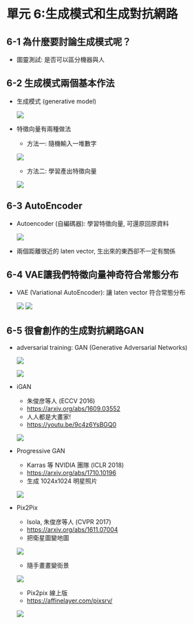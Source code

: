 單元 6:生成模式和生成對抗網路
=========================

## 6-1 為什麼要討論生成模式呢？
- 圖靈測試: 是否可以區分機器與人

## 6-2 生成模式兩個基本作法
- 生成模式 (generative model)

    ![](https://user-images.githubusercontent.com/11552271/141142715-0c304c62-a3ad-4c4e-ada9-c978e1b78386.png)

- 特徵向量有兩種做法
    - 方法一: 隨機輸入一堆數字
    
    ![](https://user-images.githubusercontent.com/11552271/141143843-6092484a-3a1e-49a1-86a1-fc4d59797401.png)
    
    - 方法二: 學習產出特徵向量

    ![](https://user-images.githubusercontent.com/11552271/141143881-732075e6-111a-4fad-8b77-418ccba20eec.png)

## 6-3 AutoEncoder
- Autoencoder (自編碼器): 學習特徵向量, 可還原回原資料
    
    ![](https://user-images.githubusercontent.com/11552271/142020691-79015a4a-dc53-46d1-9662-6e4ea22f2b9f.png)
    
- 兩個距離很近的 laten vector, 生出來的東西卻不一定有關係

## 6-4 VAE讓我們特徵向量神奇符合常態分布
- VAE (Variational AutoEncoder): 讓 laten vector 符合常態分布
    
    ![](https://user-images.githubusercontent.com/11552271/142021764-8ce835d8-8f14-4d3c-a4c7-12ca558e3963.png)
    ![](https://user-images.githubusercontent.com/11552271/142021813-b586af15-c13b-44d4-9360-aec2f8c5057c.png)

## 6-5 很會創作的生成對抗網路GAN
- adversarial training: GAN (Generative Adversarial Networks)

    ![](https://user-images.githubusercontent.com/11552271/142250418-d85ff34e-d7da-4a3a-b11b-904c9ccb82a6.png)
    
    ![](https://user-images.githubusercontent.com/11552271/142250655-08c35dcb-afa2-493f-930d-89ca928f003f.png)

- iGAN
    - 朱俊彦等人 (ECCV 2016)
    - https://arxiv.org/abs/1609.03552
    - 人人都是大畫家!
    - https://youtu.be/9c4z6YsBGQ0

    ![](https://user-images.githubusercontent.com/11552271/142253494-1b4c42c7-1f0a-429b-b53b-cb1260b9d6be.png)

- Progressive GAN
    - Karras 等 NVIDIA 團隊 (ICLR 2018)
    - https://arxiv.org/abs/1710.10196
    - 生成 1024x1024 明星照片
    
    ![](https://user-images.githubusercontent.com/11552271/142253836-4ea2ea92-d788-4273-8ab6-6b2c6aa537d9.png)

- Pix2Pix
    - Isola, 朱俊彦等人 (CVPR 2017)
    - https://arxiv.org/abs/1611.07004
    - 把衛星圖變地圖
    
    ![](https://user-images.githubusercontent.com/11552271/142254106-5bec3a47-094d-4300-ab77-7c389b2a775b.png)
    
    - 隨手畫畫變街景
    
    ![](https://user-images.githubusercontent.com/11552271/142254337-07c7a6a9-66e9-4fa2-aed2-83d66f38f6af.png)

    - Pix2pix 線上版
    - https://affinelayer.com/pixsrv/
    
    ![](https://user-images.githubusercontent.com/11552271/142254686-fbcfd8af-862e-4a53-a79d-9fca70de9b1c.png)

